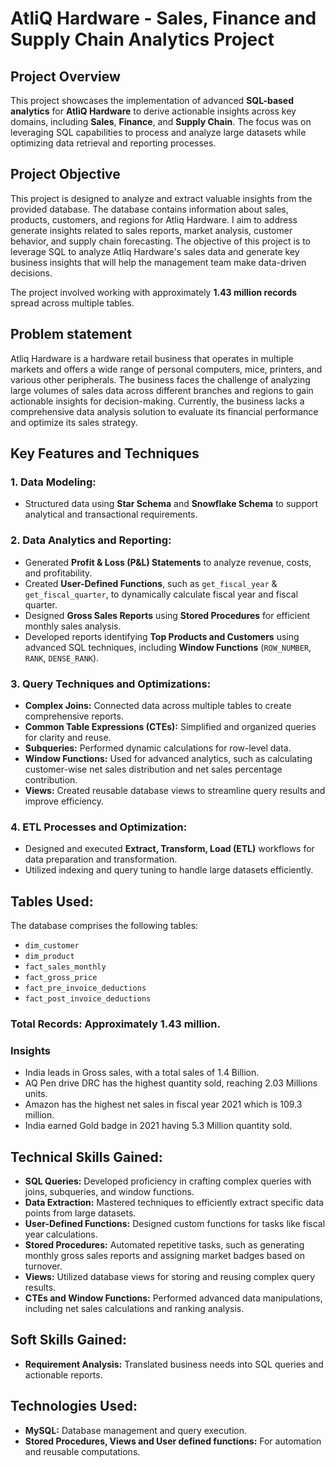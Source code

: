 
# **AtliQ Hardware - Sales, Finance and Supply Chain Analytics Project**

## **Project Overview**  
This project showcases the implementation of advanced **SQL-based analytics** for **AtliQ Hardware** to derive actionable insights across key domains, including **Sales**, **Finance**, and **Supply Chain**. The focus was on leveraging SQL capabilities to process and analyze large datasets while optimizing data retrieval and reporting processes.  

## **Project Objective**
This project is designed to analyze and extract valuable insights from the provided database. The database contains information about sales, products, customers, and regions for Atliq Hardware. I aim to address generate insights related to sales reports, market analysis, customer behavior, and supply chain forecasting. The objective of this project is to leverage SQL to analyze Atliq Hardware's sales data and generate key business insights that will help the management team make data-driven decisions.

The project involved working with approximately **1.43 million records** spread across multiple tables.

## **Problem statement**
Atliq Hardware is a hardware retail business that operates in multiple markets and offers a wide range of personal computers, mice, printers, and various other peripherals.
The business faces the challenge of analyzing large volumes of sales data across different branches and regions to gain actionable insights for decision-making. Currently, the business lacks a comprehensive data analysis solution to evaluate its financial performance and optimize its sales strategy.

## **Key Features and Techniques**

### **1. Data Modeling:**   
- Structured data using **Star Schema** and **Snowflake Schema** to support analytical and transactional requirements.  

### **2. Data Analytics and Reporting:**  
- Generated **Profit & Loss (P&L) Statements** to analyze revenue, costs, and profitability.  
- Created **User-Defined Functions**, such as `get_fiscal_year` & `get_fiscal_quarter`, to dynamically calculate fiscal year and fiscal quarter.  
- Designed **Gross Sales Reports** using **Stored Procedures** for efficient monthly sales analysis.  
- Developed reports identifying **Top Products and Customers** using advanced SQL techniques, including **Window Functions** (`ROW_NUMBER`, `RANK`, `DENSE_RANK`).

### **3. Query Techniques and Optimizations:**  
- **Complex Joins:** Connected data across multiple tables to create comprehensive reports.  
- **Common Table Expressions (CTEs):** Simplified and organized queries for clarity and reuse.  
- **Subqueries:** Performed dynamic calculations for row-level data.  
- **Window Functions:** Used for advanced analytics, such as calculating customer-wise net sales distribution and net sales percentage contribution.  
- **Views:** Created reusable database views to streamline query results and improve efficiency.

### **4. ETL Processes and Optimization:**  
- Designed and executed **Extract, Transform, Load (ETL)** workflows for data preparation and transformation.  
- Utilized indexing and query tuning to handle large datasets efficiently.

## **Tables Used:**  
The database comprises the following tables:  
- `dim_customer`  
- `dim_product`  
- `fact_sales_monthly`  
- `fact_gross_price`  
- `fact_pre_invoice_deductions`  
- `fact_post_invoice_deductions`  

### **Total Records:** Approximately **1.43 million**.

### **Insights** 
- India leads in Gross sales, with a total sales of 1.4 Billion.
- AQ Pen drive DRC has the highest quantity sold, reaching 2.03 Millions units.
- Amazon has the highest net sales in fiscal year 2021 which is 109.3 million.
- India earned Gold badge in 2021 having 5.3 Million quantity sold.


## **Technical Skills Gained:**  
- **SQL Queries:** Developed proficiency in crafting complex queries with joins, subqueries, and window functions.  
- **Data Extraction:** Mastered techniques to efficiently extract specific data points from large datasets.  
- **User-Defined Functions:** Designed custom functions for tasks like fiscal year calculations.  
- **Stored Procedures:** Automated repetitive tasks, such as generating monthly gross sales reports and assigning market badges based on turnover.  
- **Views:** Utilized database views for storing and reusing complex query results.  
- **CTEs and Window Functions:** Performed advanced data manipulations, including net sales calculations and ranking analysis.  

## **Soft Skills Gained:**  
- **Requirement Analysis:** Translated business needs into SQL queries and actionable reports.  

## **Technologies Used:**  
- **MySQL:** Database management and query execution.  
- **Stored Procedures, Views and User defined functions:** For automation and reusable computations.  

